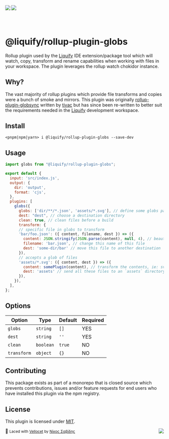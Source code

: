 ## <img src="https://img.shields.io/circleci/build/github/panoply/liquify/circleci-project-setup?token=54a787fdd39139be0add226455eb4d07f34f9d3f&style=flat-square&logo=CircleCI&label=&labelColor=555" align="left" />&nbsp;&nbsp;<img align="left" src="https://img.shields.io/librariesio/release/npm/@liquify/specs?style=flat-square&label=&logoWidth=28&labelColor=555&logo=data:image/svg+xml;base64,PHN2ZyB4bWxucz0iaHR0cDovL3d3dy53My5vcmcvMjAwMC9zdmciIHZpZXdCb3g9IjAgMCAyNCA5LjMzIj48dGl0bGU+bnBtPC90aXRsZT48cGF0aCBkPSJNMCwwVjhINi42N1Y5LjMzSDEyVjhIMjRWMFpNNi42Nyw2LjY2SDUuMzN2LTRINHY0SDEuMzRWMS4zM0g2LjY3Wm00LDBWOEg4VjEuMzNoNS4zM1Y2LjY2SDEwLjY3Wm0xMiwwSDIxLjM0di00SDIwdjRIMTguNjd2LTRIMTcuMzR2NEgxNC42N1YxLjMzaDhabS0xMi00SDEyVjUuMzNIMTAuNjZaIiBzdHlsZT0iZmlsbDojZmZmIi8+PC9zdmc+" />

<br>

# @liquify/rollup-plugin-globs

Rollup plugin used by the [Liquify](#) IDE extension/package tool which will watch, copy, transform and rename capabilities when working with files in your workspace. The plugin leverages the rollup watch chokidor instance.

## Why?

The vast majority of rollup plugins which provide file transforms and copies were a bunch of smoke and mirrors. This plugin was originally [rollup-plugin-globsync](https://github.com/tivac/) written by [tivac](https://github.com/tivac) but has since been re-written to better suit the requirements needed in the [Liquify](#) development workspace.

## Install

```cli
<pnpm|npm|yarn> i @liquify/rollup-plugin-globs --save-dev
```

## Usage

```js
import globs from "@liquify/rollup-plugin-globs";

export default {
  input: 'src/index.js',
  output: {
    dir: 'output',
    format: 'cjs',
  },
  plugins: [
    globs({
      globs: ['dir/**/*.json', 'assets/*.svg'], // define some globs patterns
      dest: "dest", // choose a destination directory
      clean: true, // clean files before a build
      transform: {
      // specific file in globs to transform
      'bar/foo.json': ({ content, filename, dest }) => ({
        content: JSON.stringify(JSON.parse(content), null, 4), // beautify some JSON
        filename: 'bar.json', // change this name of this file
        dest: 'some-dir/bar' // move this file to another destination
      }),
      // accepts a glob of files
      'assets/*.svg': ({ content, dest }) => ({
        content: somePlugin(content), // transform the contents, ie: svgo
        dest: 'assets' // send all these files to an `assets` directory
      }),
    }),
  ],
};
```

## Options

| Option      | Type      | Default | Required |
| ----------- | --------- | ------- | -------- |
| `globs`     | `string`  | `[]`    | YES      |
| `dest`      | `string`  | `''`    | YES      |
| `clean`     | `boolean` | `true`  | NO       |
| `transform` | `object`  | `{}`    | NO       |

## Contributing

This package exists as part of a monorepo that is closed source which prevents contributions, issues and/or feature requests for end users who have installed this plugin via the npm registry.

## License

This plugin is licensed under [MIT](#).

🥛 <small>Laced with [Vellocet](#) by [Νίκος Σαβίδης](mailto:nicos@gmx.com)</small> <img align="right" src="https://img.shields.io/badge/-@sisselsiv-1DA1F2?logo=twitter&logoColor=fff" />
